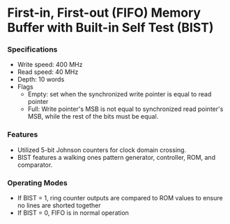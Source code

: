 # First-in, First-out (FIFO) Memory Buffer with Built-in Self Test (BIST)

### Specifications
* Write speed: 400 MHz
* Read speed: 40 MHz 
* Depth: 10 words
* Flags
  * Empty: set when the synchronized write pointer is equal to read pointer
  * Full: Write pointer's MSB is not equal to synchronized read pointer's MSB, 
          while the rest of the bits must be equal.

### Features
* Utilized 5-bit Johnson counters for clock domain crossing.
* BIST features a walking ones pattern generator, controller, ROM, and comparator.

### Operating Modes
* If BIST = 1, ring counter outputs are compared to ROM values to ensure no lines are shorted together
* If BIST = 0, FIFO is in normal operation
